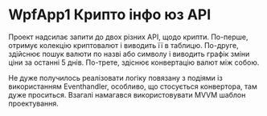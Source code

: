 # WpfApp1 Крипто інфо юз API
Проект надсилає запити до двох різних API, щодо крипти. 
По-перше, отримує колекцію криптовалют і виводить її в таблицю.
По-друге, здійснює пошук валюти по назві або символу і виводить графік зміни ціни за останні 5 днів. 
По-трете, здіснює конвертацію валют між собою.

Не дуже получилось реалізовати логіку повязану з подіями із використанням Eventhandler, особливо, що стосується конвертора, там дуже проситься.
Взагалі намагався використовувати MVVM шаблон проектування.   
